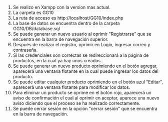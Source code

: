 1) Se realizo en Xampp con la version mas actual.
2) La carpeta es GG10
3) La ruta de acceso es http://localhost/GG10/index.php
4) La base de datos se encuentra dentro de la carpeta GG10/DB/database.sql
5) Se puede generar un nuevo usuario al oprimir "Registrarse" que se encuentra en la barra de navegación superior.
6) Después de realizar el registro, oprimir en Login, ingresar correo y contraseña.
7) Si las credenciales son correctas se redireccionará a la página de productos, en la cual ya hay unos creados.
8) Se puede generar un nuevo producto oprimiendo en el botón agregar, aparecerá una ventana flotante en la cual puede ingresar los datos del producto.
9) Se puede editar cualquier producto oprimiendo en el botón azul "Editar", aparecerá una ventana flotante para modificar los datos.
10) Para eliminar un producto se oprime en el botón rojo, aparecerá un aviso de confirmación el cual al oprimir en aceptar, aparece una nuevo aviso diciendo que el proceso se ha realizado correctamente.
11) Se puede cerrar sesión en la opción "cerrar sesión" que se encuentra en la barra de navegación.